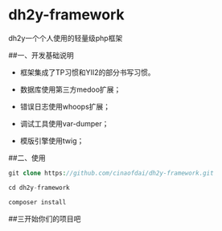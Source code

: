 # dh2y-framework
dh2y一个个人使用的轻量级php框架

##一、开发基础说明
* 框架集成了TP习惯和YII2的部分书写习惯。

* 数据库使用第三方medoo扩展；

* 错误日志使用whoops扩展；

* 调试工具使用var-dumper；

* 模版引擎使用twig；

##二、使用
```php
git clone https://github.com/cinaofdai/dh2y-framework.git

cd dh2y-framework

composer install
```

##三开始你们的项目吧


